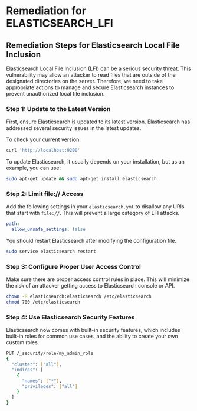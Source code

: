 # Remediation for ELASTICSEARCH_LFI

## Remediation Steps for Elasticsearch Local File Inclusion

Elasticsearch Local File Inclusion (LFI) can be a serious security threat. This vulnerability may allow an attacker to read files that are outside of the designated directories on the server. Therefore, we need to take appropriate actions to manage and secure Elasticsearch instances to prevent unauthorized local file inclusion.

### Step 1: Update to the Latest Version

First, ensure Elasticsearch is updated to its latest version. Elasticsearch has addressed several security issues in the latest updates. 

To check your current version:

```bash
curl 'http://localhost:9200'
```

To update Elasticsearch, it usually depends on your installation, but as an example, you can use:

```bash
sudo apt-get update && sudo apt-get install elasticsearch
```

### Step 2: Limit file:// Access

Add the following settings in your `elasticsearch.yml` to disallow any URIs that start with `file://`. This will prevent a large category of LFI attacks.

```yml
path:
  allow_unsafe_settings: false
```
You should restart Elasticsearch after modifying the configuration file.

```bash
sudo service elasticsearch restart
```
### Step 3: Configure Proper User Access Control

Make sure there are proper access control rules in place. This will minimize the risk of an attacker getting access to Elasticsearch console or API.

```bash
chown -R elasticsearch:elasticsearch /etc/elasticsearch
chmod 700 /etc/elasticsearch
```

### Step 4: Use Elasticsearch Security Features

Elasticsearch now comes with built-in security features, which includes built-in roles for common use cases, and the ability to create your own custom roles.

```bash
PUT /_security/role/my_admin_role
{
  "cluster": ["all"],
  "indices": [
    {
      "names": ["*"],
      "privileges": ["all"]
    }
  ]
}
```
